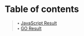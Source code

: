 # Table of contents
> • [JavaScript Result](https://github.com/GalacticDocs/Language-Perf/blob/main/JS%20vs%20GO/JS/Result.md)<br>
> • [GO Result](https://github.com/GalacticDocs/Language-Perf/blob/main/JS%20vs%20GO/GO/Result.md)
